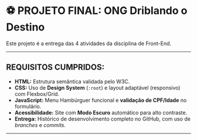 # ⚽ PROJETO FINAL: ONG Driblando o Destino

Este projeto é a entrega das 4 atividades da disciplina de Front-End.

---

## REQUISITOS CUMPRIDOS:

* **HTML:** Estrutura semântica validada pelo W3C.
* **CSS:** Uso de **Design System** (`:root`) e layout adaptável (responsivo) com Flexbox/Grid.
* **JavaScript:** Menu Hambúrguer funcional e **validação de CPF/Idade** no formulário.
* **Acessibilidade:** Site com **Modo Escuro** automático para alto contraste.
* **Entrega:** Histórico de desenvolvimento completo no GitHub, com uso de *branches* e *commits*.

---

